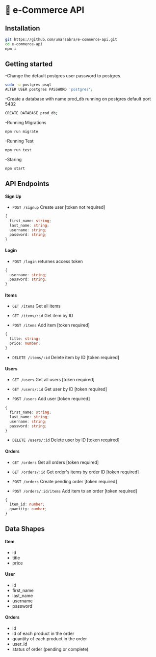 # 🛒 e-Commerce API

## Installation

```bash
git https://github.com/umarsabra/e-commerce-api.git
cd e-commerce-api
npm i
```

## Getting started

-Change the default postgres user password to postgres.

```bash
sudo -u postgres psql
ALTER USER postgres PASSWORD 'postgres';
```

-Create a database with name prod_db running on postgres default port 5432

```bash
CREATE DATABASE prod_db;
```

-Running Migrations

```bash
npm run migrate
```

-Running Test

```bash
npm run test
```

-Staring

```bash
npm start
```

## API Endpoints

#### Sign Up

- `POST /signup` Create user [token not required]

```ts
{
  first_name: string;
  last_name: string;
  username: string;
  password: string;
}
```

#### Login

- `POST /login` returnes access token

```ts
{
  username: string;
  password: string;
}
```

#### Items

- `GET /items` Get all items

- `GET /items/:id` Get item by ID

- `POST /items` Add item [token required]

```ts
{
  title: string;
  price: number;
}
```

- `DELETE /items/:id` Delete item by ID [token required]

#### Users

- `GET /users` Get all users [token required]

- `GET /users/:id` Get user by ID [token required]

- `POST /users` Add user [token required]

```ts
{
  first_name: string;
  last_name: string;
  username: string;
  password: string;
}
```

- `DELETE /users/:id` Delete user by ID [token required]

#### Orders

- `GET /orders` Get all orders [token required]

- `GET /orders/:id` Get order's items by order ID [token required]

- `POST /orders` Create pending order [token required]

- `POST /orders/:id/items` Add item to an order [token required]

```ts
{
  item_id: number;
  quantity: number;
}
```

## Data Shapes

#### Item

- id
- title
- price

#### User

- id
- first_name
- last_name
- username
- password

#### Orders

- id
- id of each product in the order
- quantity of each product in the order
- user_id
- status of order (pending or complete)
